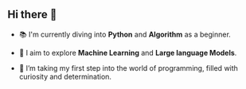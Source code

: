 ## Hi there 👋

- 📚 I'm currently diving into **Python** and **Algorithm** as a beginner.
- 🌱 I aim to explore **Machine  Learning** and **Large language Models**.

- 🤔 I’m taking my first step into the world of programming, filled with curiosity and determination.


